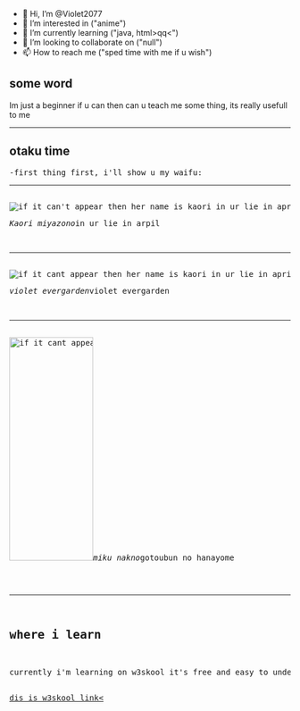 - 👋 Hi, I’m @Violet2077
- 👀 I’m interested in ("anime")
- 🌱 I’m currently learning ("java, html>q<frontend>q<")
- 💞️ I’m looking to collaborate on ("null")
- 📫 How to reach me ("sped time with me if u wish")
       
<!DOCTYPE html>
<body>
<html>
<h2> some word </h2>
<p> Im just a beginner if u can then can u teach me some thing, its really usefull to me </p>
<hr>
<h2>otaku time</h2>
<pre>
-first thing first, i'll show u my waifu:
<hr>
<img src="https://brokenpanda.net/wp-content/uploads/Kaori-Miyazono-Wallpapers-2020.jpg" alt="if it can't appear then her name is kaori in ur lie in april">
<p><cite>Kaori miyazono</cite>in ur lie in arpil</p>
<hr>
<img src="https://s3.eu-west-1.amazonaws.com/images.geeknative.com/wp-content/uploads/2019/07/19215203/violet-evergarden.jpg" alt="if it cant appear then her name is kaori in ur lie in april">
<p><cite>violet evergarden</cite>violet evergarden</p>
<hr>
<img src="https://www.nawpic.com/media/2020/miku-nakano-nawpic.jpg" width="150" height="400" alt="if it cant appear the nher name is miku nakano"
<p><cite>miku nakno</cite>gotoubun no hanayome</p>
<pre>
<hr>
<h2>where i learn </h2>
<p>currently i'm learning on w3skool it's free and easy to understand </p>
<a href="https://www.w3schools.com/html/html_headings.asp">dis is w3skool link<
  
  
<!---
Violet2077/Violet2077 is a ✨ special ✨ repository because its `README.md` (this file) appears on your GitHub profile.
You can click the Preview link to take a look at your changes.
--->
